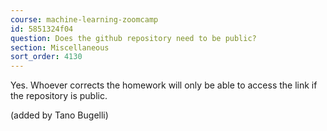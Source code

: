 ```yaml
---
course: machine-learning-zoomcamp
id: 5851324f04
question: Does the github repository need to be public?
section: Miscellaneous
sort_order: 4130
---
```


Yes. Whoever corrects the homework will only be able to access the link if the repository is public.

(added by Tano Bugelli)

